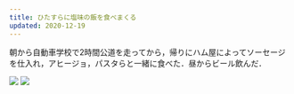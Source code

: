 ```yaml
---
title: ひたすらに塩味の飯を食べまくる
updated: 2020-12-19
---
```


朝から自動車学校で2時間公道を走ってから，帰りにハム屋によってソーセージを仕入れ，アヒージョ，パスタらと一緒に食べた．昼からビール飲んだ．

![](https://lh3.googleusercontent.com/pw/ACtC-3der1U2bENd_XMp_vxhU5ZNas7D6syP4JGzORWd6cLkEb18WBVmONOlnEdL7m-iHzQl8jYUKZMmqdv-gRPcj4O_KWPN0HA3ZOkawamABRsTrl4FE35npwTKtLNcOaMudMlfh7rWJse2wWtPBHYAOb0PCw=w2043-h1532-no?authuser=0)
![](https://lh3.googleusercontent.com/pw/ACtC-3fkB4VeBWvCjLgSVKeRh6Y_p3BJx1-qqD7HItOZOudt27o94aoqBUsR8E6uLLyQrrkm62LMwoXfNGai8iCPNIq1qvrh2qAKoI7rmo5UePr_kC-KLX367OmvDGcQDIYWnjinQ-oPxoY53zQ9KuQgDPbCEw=w2043-h1532-no?authuser=0)
